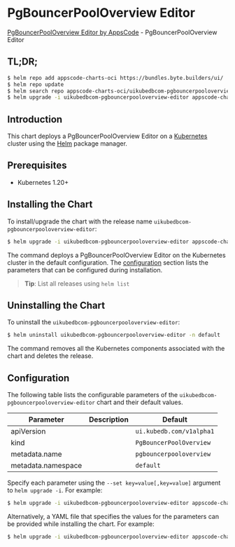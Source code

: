 # PgBouncerPoolOverview Editor

[PgBouncerPoolOverview Editor by AppsCode](https://appscode.com) - PgBouncerPoolOverview Editor

## TL;DR;

```bash
$ helm repo add appscode-charts-oci https://bundles.byte.builders/ui/
$ helm repo update
$ helm search repo appscode-charts-oci/uikubedbcom-pgbouncerpooloverview-editor --version=v0.8.0
$ helm upgrade -i uikubedbcom-pgbouncerpooloverview-editor appscode-charts-oci/uikubedbcom-pgbouncerpooloverview-editor -n default --create-namespace --version=v0.8.0
```

## Introduction

This chart deploys a PgBouncerPoolOverview Editor on a [Kubernetes](http://kubernetes.io) cluster using the [Helm](https://helm.sh) package manager.

## Prerequisites

- Kubernetes 1.20+

## Installing the Chart

To install/upgrade the chart with the release name `uikubedbcom-pgbouncerpooloverview-editor`:

```bash
$ helm upgrade -i uikubedbcom-pgbouncerpooloverview-editor appscode-charts-oci/uikubedbcom-pgbouncerpooloverview-editor -n default --create-namespace --version=v0.8.0
```

The command deploys a PgBouncerPoolOverview Editor on the Kubernetes cluster in the default configuration. The [configuration](#configuration) section lists the parameters that can be configured during installation.

> **Tip**: List all releases using `helm list`

## Uninstalling the Chart

To uninstall the `uikubedbcom-pgbouncerpooloverview-editor`:

```bash
$ helm uninstall uikubedbcom-pgbouncerpooloverview-editor -n default
```

The command removes all the Kubernetes components associated with the chart and deletes the release.

## Configuration

The following table lists the configurable parameters of the `uikubedbcom-pgbouncerpooloverview-editor` chart and their default values.

|     Parameter      | Description |               Default               |
|--------------------|-------------|-------------------------------------|
| apiVersion         |             | <code>ui.kubedb.com/v1alpha1</code> |
| kind               |             | <code>PgBouncerPoolOverview</code>  |
| metadata.name      |             | <code>pgbouncerpooloverview</code>  |
| metadata.namespace |             | <code>default</code>                |


Specify each parameter using the `--set key=value[,key=value]` argument to `helm upgrade -i`. For example:

```bash
$ helm upgrade -i uikubedbcom-pgbouncerpooloverview-editor appscode-charts-oci/uikubedbcom-pgbouncerpooloverview-editor -n default --create-namespace --version=v0.8.0 --set apiVersion=ui.kubedb.com/v1alpha1
```

Alternatively, a YAML file that specifies the values for the parameters can be provided while
installing the chart. For example:

```bash
$ helm upgrade -i uikubedbcom-pgbouncerpooloverview-editor appscode-charts-oci/uikubedbcom-pgbouncerpooloverview-editor -n default --create-namespace --version=v0.8.0 --values values.yaml
```
